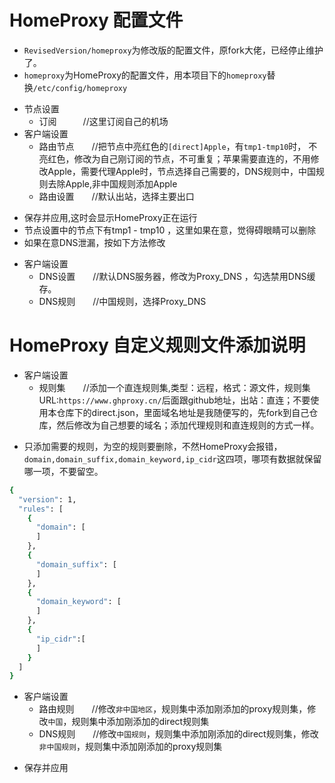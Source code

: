 # HomeProxy 配置文件
* ```RevisedVersion/homeproxy```为修改版的配置文件，原fork大佬，已经停止维护了。
* ```homeproxy```为HomeProxy的配置文件，用本项目下的```homeproxy```替换```/etc/config/homeproxy```
- 节点设置
  - 订阅　　　//这里订阅自己的机场
- 客户端设置
  - 路由节点　　//把节点中亮红色的```[direct]Apple```，有```tmp1-tmp10```时， 不亮红色，修改为自己刚订阅的节点，不可重复；苹果需要直连的，不用修改Apple，需要代理Apple时，节点选择自己需要的，DNS规则中，中国规则去除Apple,非中国规则添加Apple
  - 路由设置　　//默认出站，选择主要出口
* 保存并应用,这时会显示HomeProxy正在运行
* 节点设置中的节点下有tmp1 - tmp10 ，这里如果在意，觉得碍眼睛可以删除
* 如果在意DNS泄漏，按如下方法修改
- 客户端设置
  - DNS设置　　//默认DNS服务器，修改为Proxy_DNS ，勾选禁用DNS缓存。
  - DNS规则　　//中国规则，选择Proxy_DNS
# HomeProxy 自定义规则文件添加说明
- 客户端设置
  - 规则集　　//添加一个直连规则集,类型：远程，格式：源文件，规则集URL:```https://www.ghproxy.cn/```后面跟github地址，出站：直连；不要使用本仓库下的direct.json，里面域名地址是我随便写的，先fork到自己仓库，然后修改为自己想要的域名；添加代理规则和直连规则的方式一样。
* 只添加需要的规则，为空的规则要删除，不然HomeProxy会报错，```domain,domain_suffix,domain_keyword,ip_cidr```这四项，哪项有数据就保留哪一项，不要留空。
``` bash
{
  "version": 1,
  "rules": [
    {
      "domain": [
      ]
    },
    {
      "domain_suffix": [
      ]
    },
    {
      "domain_keyword": [
      ]
    },
    {
      "ip_cidr":[
      ]
    }
  ]
}
```
- 客户端设置
  - 路由规则　　//修改```非中国地区```，规则集中添加刚添加的proxy规则集，修改```中国```，规则集中添加刚添加的direct规则集
  - DNS规则　　//修改```中国规则```，规则集中添加刚添加的direct规则集，修改```非中国规则```，规则集中添加刚添加的proxy规则集
* 保存并应用
